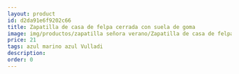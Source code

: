 ```yaml
---
layout: product
id: d2da91e6f9202c66
title: Zapatilla de casa de felpa cerrada con suela de goma
image: img/productos/zapatilla señora verano/Zapatilla de casa de felpa cerrada con suela de goma=21=azul marino azul Vulladi.webp
price: 21
tags: azul marino azul Vulladi
description: 
order: 0
---
```

